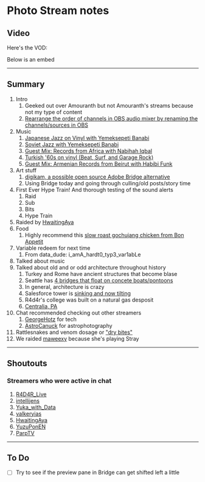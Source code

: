 # Photo Stream notes

## Video

Here's the VOD:

Below is an embed

---

## Summary

1. Intro
   1. Geeked out over Amouranth but not Amouranth's streams because not my type of content
   2. [Rearrange the order of channels in OBS audio mixer by renaming the channels/sources in OBS](https://obsproject.com/forum/threads/arrange-order-in-audio-mixer-list.116378/)
2. Music
   1. [Japanese Jazz on Vinyl with Yemeksepeti Banabi](https://youtu.be/4JR2ssY5Vyw)
   2. [Soviet Jazz with Yemeksepeti Banabi](https://youtu.be/NoGO2wmpDUI)
   3. [Guest Mix: Records from Africa with Nabihah Iqbal](https://youtu.be/LU8ljrsgBY8)
   4. [Turkish '60s on vinyl (Beat, Surf, and Garage Rock)](https://youtu.be/yPrev0Nsccw)
   5. [Guest Mix: Armenian Records from Beirut with Habibi Funk](https://youtu.be/oE-X3Wrt7fI)
3. Art stuff
   1. [digikam, a possible open source Adobe Bridge alternative](https://www.digikam.org/about/)
   2. Using Bridge today and going through culling/old posts/story time
4. First Ever Hype Train! And thorough testing of the sound alerts
   1. Raid
   2. Sub
   3. Bits
   4. Hype Train
5. Raided by [HwaitingAya](https://www.twitch.tv/HwaitingAya)
6. Food
   1. Highly recommend this [slow roast gochujang chicken from Bon Appetit](https://www.bonappetit.com/recipe/slow-roast-gochujang-chicken)
7. Variable redeem for next time
   1. From data_dude:  i_amA_hardt0_typ3_var1abLe
8. Talked about music
9. Talked about old and or odd architecture throughout history
   1. Turkey and Rome have ancient structures that become blase
   2. Seattle has [4 bridges that float on concete boats/pontoons](https://en.wikipedia.org/wiki/List_of_bridges_in_Seattle)
   3. In general, architecture is crazy
   4. Salesforce tower is [sinking and now tilting](https://www.sfgate.com/local/article/new-problem-at-SF-sinking-tower-17179301.php)
   5. R4d4r's college was built on a natural gas desposit
   6. [Centralia, PA](https://allthatsinteresting.com/centralia-pa)
10. Chat recommended checking out other streamers
    1. [GeorgeHotz](https://www.twitch.tv/georgehotz) for tech
    2. [AstroCanuck](https://www.twitch.tv/astrocanuck) for astrophotography
11. Rattlesnakes and venom dosage or ["dry bites"](https://en.wikipedia.org/wiki/Dry_bite)
12. We raided [maweexy](https://www.twitch.tv/maweexy) because she's playing Stray

---

## Shoutouts

### Streamers who were active in chat

1. [R4D4R_Live](https://www.twitch.tv/R4D4R_Live)
2. [intellijens](https://www.twitch.tv/intelijens)
3. [Yuka_with_Data](https://www.twitch.tv/yuka_with_data)
4. [valkeryias](https://www.twitch.tv/valkeryias)
5. [HwaitingAya](https://www.twitch.tv/HwaitingAya)
6. [YuzuPonEN](https://www.twitch.tv/YuzuPonEN)
7. [ParpTV](https://www.twitch.tv/ParpTV)

---

## To Do

- [ ] Try to see if the preview pane in Bridge can get shifted left a little
